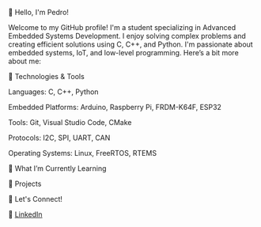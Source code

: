 👋 Hello, I'm Pedro!

Welcome to my GitHub profile! I'm a student specializing in Advanced Embedded Systems Development. I enjoy solving complex problems and creating efficient solutions using C, C++, and Python. I'm passionate about embedded systems, IoT, and low-level programming. Here’s a bit more about me:

🔧 Technologies & Tools

Languages: C, C++, Python

Embedded Platforms: Arduino, Raspberry Pi, FRDM-K64F, ESP32

Tools: Git, Visual Studio Code, CMake

Protocols: I2C, SPI, UART, CAN

Operating Systems: Linux, FreeRTOS, RTEMS

🌱 What I’m Currently Learning

   


🚀 Projects 

💬 Let's Connect!

 💼 [LinkedIn](https://www.linkedin.com/in/pedro-balija-b294b9305/)
